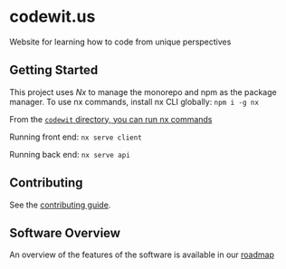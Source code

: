 # codewit.us
Website for learning how to code from unique perspectives

## Getting Started

This project uses *Nx* to manage the monorepo and npm as the package manager. To use nx commands, install nx CLI globally:
`npm i -g nx`

From the [`codewit` directory, you can run nx commands](codewit/)

Running front end: `nx serve client`

Running back end: `nx serve api`


## Contributing

See the [contributing guide](CONTRIBUTING.md).

## Software Overview

An overview of the features of the software is available in our [roadmap](ROADMAP.md)